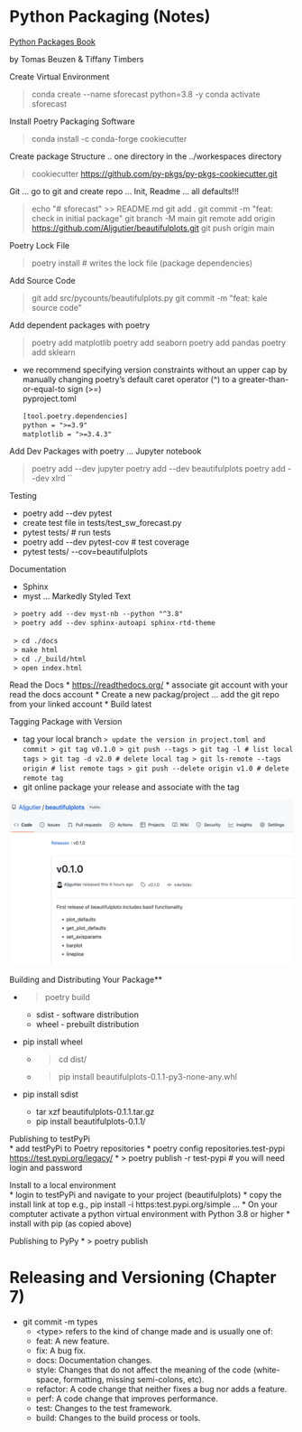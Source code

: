 
# Python Packaging (Notes)

[Python Packages Book](https://py-pkgs.org/)

by Tomas Beuzen & Tiffany Timbers

Create Virtual Environment
> conda create --name sforecast python=3.8 -y
> conda activate sforecast

Install Poetry Packaging Software 
> conda install -c conda-forge cookiecutter

Create package Structure .. one directory in the ../workespaces directory
> cookiecutter https://github.com/py-pkgs/py-pkgs-cookiecutter.git


Git ... go to git and create repo ... Init, Readme ... all defaults!!!
> echo "# sforecast" >> README.md
> git add .
> git commit -m "feat: check in initial package"
> git branch -M main
> git remote add origin https://github.com/Aljgutier/beautifulplots.git
> git push origin main

Poetry Lock File
> poetry install  # writes the lock file (package dependencies)

Add Source Code
> git add src/pycounts/beautifulplots.py
> git commit -m "feat: kale source code"

Add dependent packages with poetry
> poetry add matplotlib
> poetry add seaborn
> poetry add pandas
> poetry add sklearn

* we recommend specifying version constraints without an upper cap by manually changing poetry’s default caret operator (^) to a greater-than-or-equal-to sign (>=)  
pyproject.toml  
   ```
  [tool.poetry.dependencies]
  python = ">=3.9"
  matplotlib = ">=3.4.3"
  ```

Add Dev Packages with poetry ... Jupyter notebook
> poetry add --dev jupyter
> poetry add --dev beautifulplots
> poetry add --dev xlrd
``

Testing
  * poetry add --dev pytest
  * create test file in tests/test_sw_forecast.py
  * pytest tests/  # run tests
  * poetry add --dev pytest-cov # test coverage
  * pytest tests/ --cov=beautifulplots


Documentation

  * Sphinx
  * myst ... Markedly Styled Text
 ```
  > poetry add --dev myst-nb --python "^3.8"
  > poetry add --dev sphinx-autoapi sphinx-rtd-theme

  > cd ./docs
  > make html
  > cd ./_build/html
  > open index.html
 ```

Read the Docs
    * https://readthedocs.org/
    * associate git account with your read the docs account
    * Create a new packag/project ... add the git repo from your linked account
    * Build latest

Tagging Package with Version
   * tag your local branch
    ```
    > update the version in project.toml and commit
    > git tag v0.1.0
    > git push --tags
    > git tag -l # list local tags
    > git tag -d v2.0 # delete local tag
    > git ls-remote --tags origin # list remote tags
    > git push --delete origin v1.0 # delete remote tag
    ```
  * git online package your release and associate with the tag

  ![Git package release](./git_release_package.png)

Building and Distributing Your Package**

  * > poetry build
    * sdist - software distribution
    * wheel - prebuilt distribution

  * pip install wheel
    * > cd dist/
    * >pip install beautifulplots-0.1.1-py3-none-any.whl

  * pip install sdist
    * tar xzf beautifulplots-0.1.1.tar.gz
    * pip install beautifulplots-0.1.1/


Publishing to testPyPi  
    * add testPyPi to Poetry repositories
    * poetry config repositories.test-pypi https://test.pypi.org/legacy/ 
    *  > poetry publish -r test-pypi  # you will need login and password


Install to a local environment  
    * login to testPyPi and navigate to your project (beautifulplots)
    * copy the install link at top e.g., pip install -i https:test.pypi.org/simple ...
    * On your comptuter activate a python virtual environment with Python 3.8 or higher
    * install with pip (as copied above)

Publishing to PyPy
    * > poetry publish

# Releasing and Versioning (Chapter 7)

* git commit -m types
  * \<type> refers to the kind of change made and is usually one of:
  * feat: A new feature.
  * fix: A bug fix.
  * docs: Documentation changes.
  * style: Changes that do not affect the meaning of the code (white- space, formatting, missing semi-colons, etc).
  * refactor: A code change that neither fixes a bug nor adds a feature.
  * perf: A code change that improves performance.
  * test: Changes to the test framework.
  * build: Changes to the build process or tools.

```
